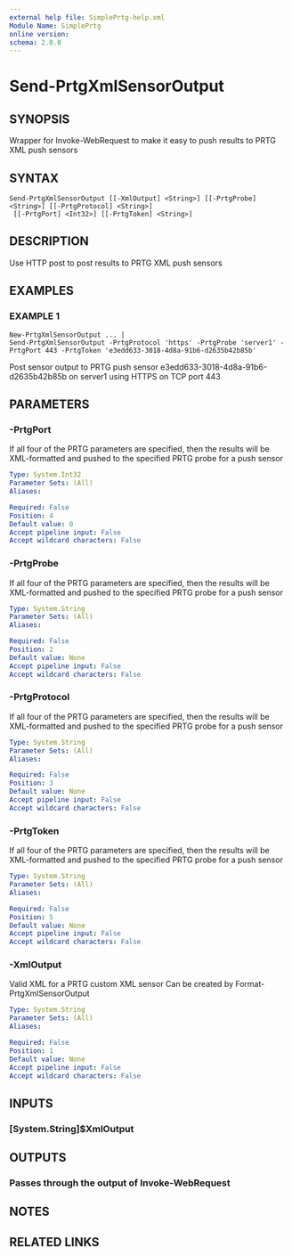 ```yaml
---
external help file: SimplePrtg-help.xml
Module Name: SimplePrtg
online version:
schema: 2.0.0
---
```


# Send-PrtgXmlSensorOutput

## SYNOPSIS
Wrapper for Invoke-WebRequest to make it easy to push results to PRTG XML push sensors

## SYNTAX

```
Send-PrtgXmlSensorOutput [[-XmlOutput] <String>] [[-PrtgProbe] <String>] [[-PrtgProtocol] <String>]
 [[-PrtgPort] <Int32>] [[-PrtgToken] <String>]
```

## DESCRIPTION
Use HTTP post to post results to PRTG XML push sensors

## EXAMPLES

### EXAMPLE 1
```
New-PrtgXmlSensorOutput ... |
Send-PrtgXmlSensorOutput -PrtgProtocol 'https' -PrtgProbe 'server1' -PrtgPort 443 -PrtgToken 'e3edd633-3018-4d8a-91b6-d2635b42b85b'
```

Post sensor output to PRTG push sensor e3edd633-3018-4d8a-91b6-d2635b42b85b on server1 using HTTPS on TCP port 443

## PARAMETERS

### -PrtgPort
If all four of the PRTG parameters are specified, then the results will be XML-formatted and pushed to the specified PRTG probe for a push sensor

```yaml
Type: System.Int32
Parameter Sets: (All)
Aliases:

Required: False
Position: 4
Default value: 0
Accept pipeline input: False
Accept wildcard characters: False
```

### -PrtgProbe
If all four of the PRTG parameters are specified, then the results will be XML-formatted and pushed to the specified PRTG probe for a push sensor

```yaml
Type: System.String
Parameter Sets: (All)
Aliases:

Required: False
Position: 2
Default value: None
Accept pipeline input: False
Accept wildcard characters: False
```

### -PrtgProtocol
If all four of the PRTG parameters are specified, then the results will be XML-formatted and pushed to the specified PRTG probe for a push sensor

```yaml
Type: System.String
Parameter Sets: (All)
Aliases:

Required: False
Position: 3
Default value: None
Accept pipeline input: False
Accept wildcard characters: False
```

### -PrtgToken
If all four of the PRTG parameters are specified, then the results will be XML-formatted and pushed to the specified PRTG probe for a push sensor

```yaml
Type: System.String
Parameter Sets: (All)
Aliases:

Required: False
Position: 5
Default value: None
Accept pipeline input: False
Accept wildcard characters: False
```

### -XmlOutput
Valid XML for a PRTG custom XML sensor
Can be created by Format-PrtgXmlSensorOutput

```yaml
Type: System.String
Parameter Sets: (All)
Aliases:

Required: False
Position: 1
Default value: None
Accept pipeline input: False
Accept wildcard characters: False
```

## INPUTS

### [System.String]$XmlOutput
## OUTPUTS

### Passes through the output of Invoke-WebRequest
## NOTES

## RELATED LINKS
